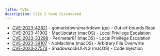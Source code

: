 ```yaml
---
title: CVEs
description: CVEs I have discovered
---
```


* [CVE-2023-42821](#) - gomarkdown/markdown (go) - Out-of-bounds Read
* [CVE-2023-41902](#) - MacUpdater (macOS) - Local Privilege Escalation
* [CVE-2023-33298](../posts/cve_2023_33298.html) - Perimeter81 (macOS) - Local Privilege Escalation
* [CVE-2023-39107](../posts/nomachine_afo.html) - NoMachine (macOS) - Arbitrary File Overwrite
* [CVE-2023-27574](../posts/cve_2023_27574.html) - ShadowsocksX-NG (macOS) - Code Injection
